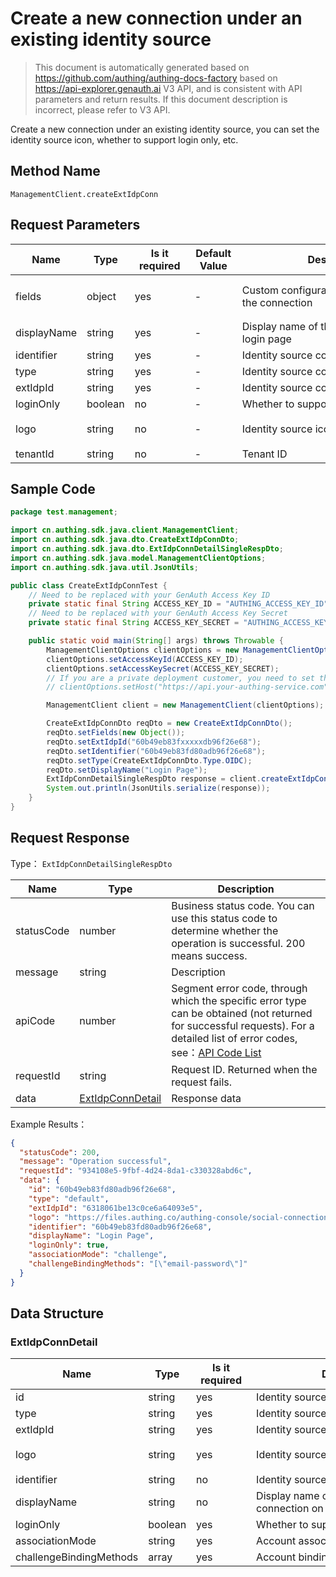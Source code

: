 # Create a new connection under an existing identity source

<!--
Warning ⚠️:
Do not modify this document directly,
https://github.com/Authing/authing-docs-factory
Use this project to generate
-->

<LastUpdated />

> This document is automatically generated based on https://github.com/authing/authing-docs-factory based on https://api-explorer.genauth.ai V3 API, and is consistent with API parameters and return results. If this document description is incorrect, please refer to V3 API.

Create a new connection under an existing identity source, you can set the identity source icon, whether to support login only, etc.

## Method Name

`ManagementClient.createExtIdpConn`

## Request Parameters

| Name        | Type    | <div style="width:80px">Is it required</div> | <div style="width:60px">Default Value</div> | <div style="width:300px">Description</div>          | <div style="width:200px">Example Value</div>                                                          |
| ----------- | ------- | -------------------------------------------- | ------------------------------------------- | --------------------------------------------------- | ----------------------------------------------------------------------------------------------------- |
| fields      | object  | yes                                          | -                                           | Custom configuration information for the connection | `{"clientId":"clientId on the identity source","clientSecret":"clientSecret on the identity source"}` |
| displayName | string  | yes                                          | -                                           | Display name of the connection on the login page    | `Login page`                                                                                          |
| identifier  | string  | yes                                          | -                                           | Identity source connection identifier               | `60b49eb83fd80adb96f26e68`                                                                            |
| type        | string  | yes                                          | -                                           | Identity source connection type                     | `ad`                                                                                                  |
| extIdpId    | string  | yes                                          | -                                           | Identity source connection ID                       | `60b49eb83fd80adb96f26e68`                                                                            |
| loginOnly   | boolean | no                                           | -                                           | Whether to support login only                       |                                                                                                       |
| logo        | string  | no                                           | -                                           | Identity source icon                                | `https://files.authing.co/authing-console/social-connections/icon_xiaochengxu@2x.png`                 |
| tenantId    | string  | no                                           | -                                           | Tenant ID                                           | `60b49eb83fd80adb96f26e68`                                                                            |

## Sample Code

```java
package test.management;

import cn.authing.sdk.java.client.ManagementClient;
import cn.authing.sdk.java.dto.CreateExtIdpConnDto;
import cn.authing.sdk.java.dto.ExtIdpConnDetailSingleRespDto;
import cn.authing.sdk.java.model.ManagementClientOptions;
import cn.authing.sdk.java.util.JsonUtils;

public class CreateExtIdpConnTest {
    // Need to be replaced with your GenAuth Access Key ID
    private static final String ACCESS_KEY_ID = "AUTHING_ACCESS_KEY_ID";
    // Need to be replaced with your GenAuth Access Key Secret
    private static final String ACCESS_KEY_SECRET = "AUTHING_ACCESS_KEY_SECRET";

    public static void main(String[] args) throws Throwable {
        ManagementClientOptions clientOptions = new ManagementClientOptions();
        clientOptions.setAccessKeyId(ACCESS_KEY_ID);
        clientOptions.setAccessKeySecret(ACCESS_KEY_SECRET);
        // If you are a private deployment customer, you need to set the GenAuth service domain name
        // clientOptions.setHost("https://api.your-authing-service.com");

        ManagementClient client = new ManagementClient(clientOptions);

        CreateExtIdpConnDto reqDto = new CreateExtIdpConnDto();
        reqDto.setFields(new Object());
        reqDto.setExtIdpId("60b49eb83fxxxxxdb96f26e68");
        reqDto.setIdentifier("60b49eb83fd80adb96f26e68");
        reqDto.setType(CreateExtIdpConnDto.Type.OIDC);
        reqDto.setDisplayName("Login Page");
        ExtIdpConnDetailSingleRespDto response = client.createExtIdpConn(reqDto);
        System.out.println(JsonUtils.serialize(response));
    }
}

```

## Request Response

Type： `ExtIdpConnDetailSingleRespDto`

| Name       | Type                                             | Description                                                                                                                                                                                                                                                                                                                                       |
| ---------- | ------------------------------------------------ | ------------------------------------------------------------------------------------------------------------------------------------------------------------------------------------------------------------------------------------------------------------------------------------------------------------------------------------------------- |
| statusCode | number                                           | Business status code. You can use this status code to determine whether the operation is successful. 200 means success.                                                                                                                                                                                                                           |
| message    | string                                           | Description                                                                                                                                                                                                                                                                                                                                       |
| apiCode    | number                                           | Segment error code, through which the specific error type can be obtained (not returned for successful requests). For a detailed list of error codes, see：[API Code List](https://api-explorer.genauth.ai/?tag=group/%E5%BC%80%E5%8F%91%E5%87%86%E5%A4%87#tag/%E5%BC%80%E5%8F%91%E5%87%86%E5%A4%87/%E9%94%99%E8%AF%AF%E5%A4%84%E7%90%86/apiCode) |
| requestId  | string                                           | Request ID. Returned when the request fails.                                                                                                                                                                                                                                                                                                      |
| data       | <a href="#ExtIdpConnDetail">ExtIdpConnDetail</a> | Response data                                                                                                                                                                                                                                                                                                                                     |

Example Results：

```json
{
  "statusCode": 200,
  "message": "Operation successful",
  "requestId": "934108e5-9fbf-4d24-8da1-c330328abd6c",
  "data": {
    "id": "60b49eb83fd80adb96f26e68",
    "type": "default",
    "extIdpId": "6318061be13c0ce6a64093e5",
    "logo": "https://files.authing.co/authing-console/social-connections/icon_xiaochengxu@2x.png",
    "identifier": "60b49eb83fd80adb96f26e68",
    "displayName": "Login Page",
    "loginOnly": true,
    "associationMode": "challenge",
    "challengeBindingMethods": "[\"email-password\"]"
  }
}
```

## Data Structure

### <a id="ExtIdpConnDetail"></a> ExtIdpConnDetail

| Name                    | Type    | <div style="width:80px">Is it required</div> | <div style="width:300px">Description</div>                       | <div style="width:200px">Example Value</div>                                          |
| ----------------------- | ------- | -------------------------------------------- | ---------------------------------------------------------------- | ------------------------------------------------------------------------------------- |
| id                      | string  | yes                                          | Identity source connection id                                    | `60b49eb83fd80adb96f26e68`                                                            |
| type                    | string  | yes                                          | Identity source connection type                                  | oidc                                                                                  |
| extIdpId                | string  | yes                                          | Identity source ID                                               | `6318061be13c0ce6a64093e5`                                                            |
| logo                    | string  | yes                                          | Identity source connection icon                                  | `https://files.authing.co/authing-console/social-connections/icon_xiaochengxu@2x.png` |
| identifier              | string  | no                                           | Identity source connection logo                                  | `60b49eb83fd80adb96f26e68`                                                            |
| displayName             | string  | no                                           | Display name of the identity source connection on the login page | `Login page`                                                                          |
| loginOnly               | boolean | yes                                          | Whether to support only login                                    | `true`                                                                                |
| associationMode         | string  | yes                                          | Account association mode                                         | none                                                                                  |
| challengeBindingMethods | array   | yes                                          | Account binding method                                           | `["email-password"]`                                                                  |
